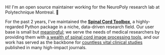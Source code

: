 Hi! I'm an open source maintainer working for the NeuroPoly research lab at Polytechnique Montreal. 👋

For the past 2 years, I've maintained the [**Spinal Cord Toolbox**](https://spinalcordtoolbox.com/index.html), a highly-regarded Python package in a niche, data-driven research field. Our user base is small but [meaningful](https://spinalcordtoolbox.com/overview/testimonials.html); we serve the needs of medical researchers by providing them with [a wealth of spinal cord image processing tools](https://spinalcordtoolbox.com/user_section/tutorials.html), and  our work has served as the backbone for [countless vital clinical studies](https://spinalcordtoolbox.com/overview/studies.html) published in many high-impact journals.
